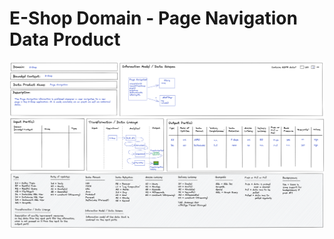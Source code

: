 # E-Shop Domain - Page Navigation Data Product

![Order Processing](./../images/e-shop-page-navigation-dp.png)

